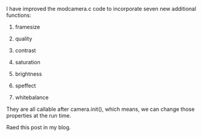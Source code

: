 I have improved the modcamera.c code to incorporate seven new additional functions:


1) framesize

2) quality

3) contrast

4) saturation

5) brightness

6) speffect

7) whitebalance


They are all callable after camera.init(), which means, we can change those properties at the run time.

Raed this post in my blog.
